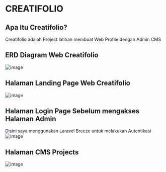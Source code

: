 # CREATIFOLIO

## Apa Itu Creatifolio?
Creatifolio adalah Project latihan membuat Web Profile dengan Admin CMS

## ERD Diagram Web Creatifolio
![image](https://github.com/adrianramadhan/creatifolio/assets/59206760/f2bc2aa5-bb3f-44dd-9bfb-0759a4a0fa08)

## Halaman Landing Page Web Creatifolio
![image](https://github.com/adrianramadhan/creatifolio/assets/59206760/05b715eb-f9bd-4950-8ab2-48f8a8a3fc7d)

## Halaman Login Page Sebelum mengakses Halaman Admin
Disini saya menggunakan Laravel Breeze untuk melakukan Autentikasi
![image](https://github.com/adrianramadhan/creatifolio/assets/59206760/4484aed6-7c81-4c8d-a565-88febd81386a)

## Halaman CMS Projects
![image](https://github.com/adrianramadhan/creatifolio/assets/59206760/14dfdace-ee5d-4c7c-ab79-7e476bc0724e)
